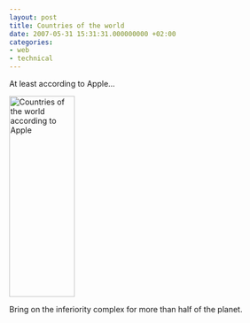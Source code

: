 ```yaml
---
layout: post
title: Countries of the world
date: 2007-05-31 15:31:31.000000000 +02:00
categories:
- web
- technical
---
```

At least according to Apple...

<img src="https://content.rusiczki.net/blogpics/countries-of-the-world.gif" width="118" height="363" alt="Countries of the world according to Apple" class="image" />

Bring on the inferiority complex for more than half of the planet.
